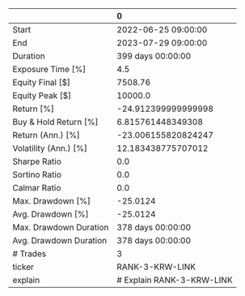 |                        | 0                         |
|:-----------------------|:--------------------------|
| Start                  | 2022-06-25 09:00:00       |
| End                    | 2023-07-29 09:00:00       |
| Duration               | 399 days 00:00:00         |
| Exposure Time [%]      | 4.5                       |
| Equity Final [$]       | 7508.76                   |
| Equity Peak [$]        | 10000.0                   |
| Return [%]             | -24.912399999999998       |
| Buy & Hold Return [%]  | 6.815761448349308         |
| Return (Ann.) [%]      | -23.006155820824247       |
| Volatility (Ann.) [%]  | 12.183438775707012        |
| Sharpe Ratio           | 0.0                       |
| Sortino Ratio          | 0.0                       |
| Calmar Ratio           | 0.0                       |
| Max. Drawdown [%]      | -25.0124                  |
| Avg. Drawdown [%]      | -25.0124                  |
| Max. Drawdown Duration | 378 days 00:00:00         |
| Avg. Drawdown Duration | 378 days 00:00:00         |
| # Trades               | 3                         |
| ticker                 | RANK-3-KRW-LINK           |
| explain                | # Explain RANK-3-KRW-LINK |